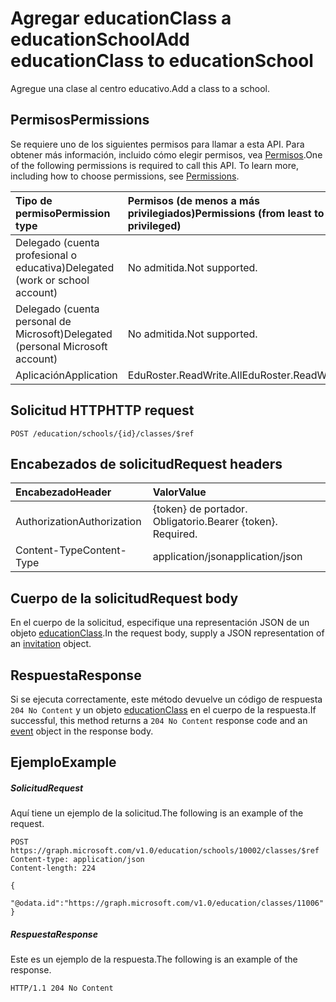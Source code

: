 # <a name="add-educationclass-to-educationschool"></a><span data-ttu-id="d02a3-101">Agregar educationClass a educationSchool</span><span class="sxs-lookup"><span data-stu-id="d02a3-101">Add educationClass to educationSchool</span></span>

<span data-ttu-id="d02a3-102">Agregue una clase al centro educativo.</span><span class="sxs-lookup"><span data-stu-id="d02a3-102">Add a class to a school.</span></span>

## <a name="permissions"></a><span data-ttu-id="d02a3-103">Permisos</span><span class="sxs-lookup"><span data-stu-id="d02a3-103">Permissions</span></span>
<span data-ttu-id="d02a3-p101">Se requiere uno de los siguientes permisos para llamar a esta API. Para obtener más información, incluido cómo elegir permisos, vea [Permisos](../../../concepts/permissions_reference.md).</span><span class="sxs-lookup"><span data-stu-id="d02a3-p101">One of the following permissions is required to call this API. To learn more, including how to choose permissions, see [Permissions](../../../concepts/permissions_reference.md).</span></span>

|<span data-ttu-id="d02a3-106">Tipo de permiso</span><span class="sxs-lookup"><span data-stu-id="d02a3-106">Permission type</span></span>      | <span data-ttu-id="d02a3-107">Permisos (de menos a más privilegiados)</span><span class="sxs-lookup"><span data-stu-id="d02a3-107">Permissions (from least to most privileged)</span></span>              |
|:--------------------|:---------------------------------------------------------|
|<span data-ttu-id="d02a3-108">Delegado (cuenta profesional o educativa)</span><span class="sxs-lookup"><span data-stu-id="d02a3-108">Delegated (work or school account)</span></span> |  <span data-ttu-id="d02a3-109">No admitida.</span><span class="sxs-lookup"><span data-stu-id="d02a3-109">Not supported.</span></span>  |
|<span data-ttu-id="d02a3-110">Delegado (cuenta personal de Microsoft)</span><span class="sxs-lookup"><span data-stu-id="d02a3-110">Delegated (personal Microsoft account)</span></span> |  <span data-ttu-id="d02a3-111">No admitida.</span><span class="sxs-lookup"><span data-stu-id="d02a3-111">Not supported.</span></span>  |
|<span data-ttu-id="d02a3-112">Aplicación</span><span class="sxs-lookup"><span data-stu-id="d02a3-112">Application</span></span> | <span data-ttu-id="d02a3-113">EduRoster.ReadWrite.All</span><span class="sxs-lookup"><span data-stu-id="d02a3-113">EduRoster.ReadWrite.All</span></span> | 

## <a name="http-request"></a><span data-ttu-id="d02a3-114">Solicitud HTTP</span><span class="sxs-lookup"><span data-stu-id="d02a3-114">HTTP request</span></span>
<!-- { "blockType": "ignored" } -->
```http
POST /education/schools/{id}/classes/$ref
```
## <a name="request-headers"></a><span data-ttu-id="d02a3-115">Encabezados de solicitud</span><span class="sxs-lookup"><span data-stu-id="d02a3-115">Request headers</span></span>
| <span data-ttu-id="d02a3-116">Encabezado</span><span class="sxs-lookup"><span data-stu-id="d02a3-116">Header</span></span>       | <span data-ttu-id="d02a3-117">Valor</span><span class="sxs-lookup"><span data-stu-id="d02a3-117">Value</span></span> |
|:---------------|:--------|
| <span data-ttu-id="d02a3-118">Authorization</span><span class="sxs-lookup"><span data-stu-id="d02a3-118">Authorization</span></span>  | <span data-ttu-id="d02a3-p102">{token} de portador. Obligatorio.</span><span class="sxs-lookup"><span data-stu-id="d02a3-p102">Bearer {token}. Required.</span></span>  |
| <span data-ttu-id="d02a3-121">Content-Type</span><span class="sxs-lookup"><span data-stu-id="d02a3-121">Content-Type</span></span>  | <span data-ttu-id="d02a3-122">application/json</span><span class="sxs-lookup"><span data-stu-id="d02a3-122">application/json</span></span>  |

## <a name="request-body"></a><span data-ttu-id="d02a3-123">Cuerpo de la solicitud</span><span class="sxs-lookup"><span data-stu-id="d02a3-123">Request body</span></span>
<span data-ttu-id="d02a3-124">En el cuerpo de la solicitud, especifique una representación JSON de un objeto [educationClass](../resources/educationclass.md).</span><span class="sxs-lookup"><span data-stu-id="d02a3-124">In the request body, supply a JSON representation of an [invitation](../resources/educationclass.md) object.</span></span>


## <a name="response"></a><span data-ttu-id="d02a3-125">Respuesta</span><span class="sxs-lookup"><span data-stu-id="d02a3-125">Response</span></span>
<span data-ttu-id="d02a3-126">Si se ejecuta correctamente, este método devuelve un código de respuesta `204 No Content` y un objeto [educationClass](../resources/educationclass.md) en el cuerpo de la respuesta.</span><span class="sxs-lookup"><span data-stu-id="d02a3-126">If successful, this method returns a `204 No Content` response code and an [event](../resources/educationclass.md) object in the response body.</span></span>

## <a name="example"></a><span data-ttu-id="d02a3-127">Ejemplo</span><span class="sxs-lookup"><span data-stu-id="d02a3-127">Example</span></span>
##### <a name="request"></a><span data-ttu-id="d02a3-128">Solicitud</span><span class="sxs-lookup"><span data-stu-id="d02a3-128">Request</span></span>
<span data-ttu-id="d02a3-129">Aquí tiene un ejemplo de la solicitud.</span><span class="sxs-lookup"><span data-stu-id="d02a3-129">The following is an example of the request.</span></span>
<!-- {
  "blockType": "request",
  "name": "create_educationclass_from_educationschool"
}-->
```http
POST https://graph.microsoft.com/v1.0/education/schools/10002/classes/$ref
Content-type: application/json
Content-length: 224

{
 "@odata.id":"https://graph.microsoft.com/v1.0/education/classes/11006"
}
```

##### <a name="response"></a><span data-ttu-id="d02a3-130">Respuesta</span><span class="sxs-lookup"><span data-stu-id="d02a3-130">Response</span></span> 
<span data-ttu-id="d02a3-131">Este es un ejemplo de la respuesta.</span><span class="sxs-lookup"><span data-stu-id="d02a3-131">The following is an example of the response.</span></span> 

<!-- Add the educationClass resource to the response. -->

<!-- {
  "blockType": "response",
  "truncated": true,
  "@odata.type": "microsoft.graph.educationClass"
} -->
```http
HTTP/1.1 204 No Content
```

<!-- uuid: 8fcb5dbc-d5aa-4681-8e31-b001d5168d79
2015-10-25 14:57:30 UTC -->
<!-- {
  "type": "#page.annotation",
  "description": "Create educationClass",
  "keywords": "",
  "section": "documentation",
  "tocPath": ""
}-->